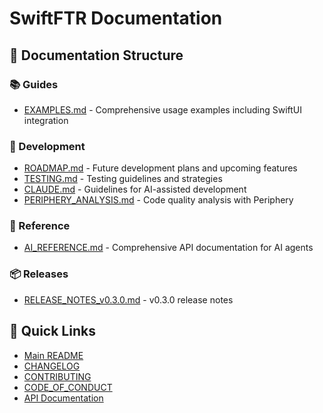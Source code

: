# SwiftFTR Documentation

## 📁 Documentation Structure

### 📚 Guides
- [EXAMPLES.md](guides/EXAMPLES.md) - Comprehensive usage examples including SwiftUI integration

### 🔧 Development
- [ROADMAP.md](development/ROADMAP.md) - Future development plans and upcoming features
- [TESTING.md](development/TESTING.md) - Testing guidelines and strategies
- [CLAUDE.md](development/CLAUDE.md) - Guidelines for AI-assisted development
- [PERIPHERY_ANALYSIS.md](development/PERIPHERY_ANALYSIS.md) - Code quality analysis with Periphery

### 📖 Reference
- [AI_REFERENCE.md](reference/AI_REFERENCE.md) - Comprehensive API documentation for AI agents

### 📦 Releases
- [RELEASE_NOTES_v0.3.0.md](releases/RELEASE_NOTES_v0.3.0.md) - v0.3.0 release notes

## 🔗 Quick Links
- [Main README](../README.md)
- [CHANGELOG](../CHANGELOG.md)
- [CONTRIBUTING](../CONTRIBUTING.md)
- [CODE_OF_CONDUCT](../CODE_OF_CONDUCT.md)
- [API Documentation](https://swiftftr.networkweather.com/)